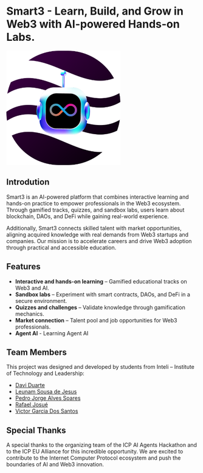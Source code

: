 # Smart3 - Learn, Build, and Grow in Web3 with AI-powered Hands-on Labs.

<img src="./logo.png" alt="logo" width="300" height="300"/>

## Introdution
Smart3 is an AI-powered platform that combines interactive learning and hands-on practice to empower professionals in the Web3 ecosystem. Through gamified tracks, quizzes, and sandbox labs, users learn about blockchain, DAOs, and DeFi while gaining real-world experience.  

Additionally, Smart3 connects skilled talent with market opportunities, aligning acquired knowledge with real demands from Web3 startups and companies. Our mission is to accelerate careers and drive Web3 adoption through practical and accessible education.

## Features  
- **Interactive and hands-on learning** – Gamified educational tracks on Web3 and AI.  
- **Sandbox labs** – Experiment with smart contracts, DAOs, and DeFi in a secure environment.  
- **Quizzes and challenges** – Validate knowledge through gamification mechanics.  
- **Market connection** – Talent pool and job opportunities for Web3 professionals.
- **Agent AI** - Learning Agent AI

## Team Members
This project was designed and developed by students from Inteli – Institute of Technology and Leadership:
- [Davi Duarte](https://github.com/Yuhtin)
- [Leunam Sousa de Jesus](https://github.com/leeunam)
- [Pedro Jorge Alves Soares](https://github.com/PedroJorgeSA)
- [Rafael Josué](https://github.com/J05UE-l)
- [Victor Garcia Dos Santos](https://github.com/CryptoVictor)

## Special Thanks
A special thanks to the organizing team of the ICP AI Agents Hackathon and to the ICP EU Alliance for this incredible opportunity. We are excited to contribute to the Internet Computer Protocol ecosystem and push the boundaries of AI and Web3 innovation. 
